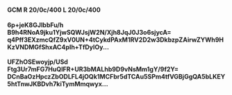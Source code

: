 #### GCM R 20/0c/400 L 20/0c/400
**6p+jeK8GJIbbFu/h**<br/>**B9h4RNoA9jku1YjwSQWJsjW2N/Xjh8JqJ0J3o6sjycA=**<br/>**q4Pff3EXzmcQfZ9xV0UN+4tCykdPAxM1RV2D2w3DkbzpZAirwZYWh9HKzVNDMGfShxAC4pIh+TfDyIOy...**<br/><br/>
**UFZhOSEwoyjp/USd**<br/>**Ftg3Ur7mFG7HuQIFR+UR3bMALhb9D9vNsMm1gY/9f2Y=**<br/>**DCnBaOzHpczZbODLFL4jOQk1MCFbr5dTCAu5SPm4tfVGBjGgQA5bLKEY5htTnwJKBDvh7kiTymMmqwyx...**